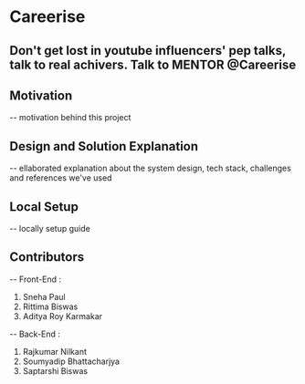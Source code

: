 # Careerise
## Don't get lost in youtube influencers' pep talks, talk to real achivers. Talk to MENTOR @Careerise

## Motivation
--  motivation behind this project

## Design and Solution Explanation 
-- ellaborated explanation about the system design, tech stack, challenges and references we've used

## Local Setup
-- locally setup guide

## Contributors
-- Front-End :
1. Sneha Paul
2. Rittima Biswas
3. Aditya Roy Karmakar

-- Back-End :
1. Rajkumar Nilkant
2. Soumyadip Bhattacharjya
3. Saptarshi Biswas
